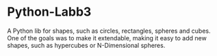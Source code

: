 # Python-Labb3
A Python lib for shapes, such as circles, rectangles, spheres and cubes.
One of the goals was to make it extendable, making it easy to add new shapes, such as hypercubes or N-Dimensional spheres.